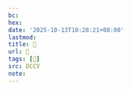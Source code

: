 ```yaml
---
bc:
hex:
date: '2025-10-13T10:28:21+08:00'
lastmod:
title: 􅦘
url: 􅦘
tags: [𩌐]
src: DCCV
note:
---
```

